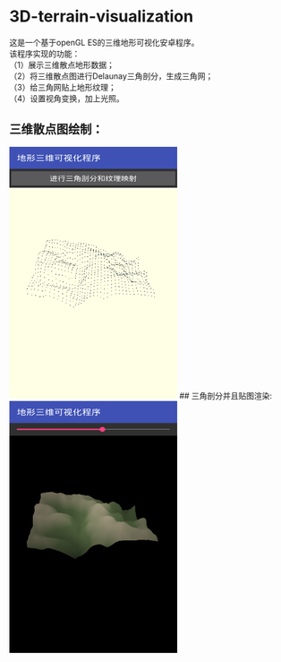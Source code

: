 # 3D-terrain-visualization  
这是一个基于openGL ES的三维地形可视化安卓程序。  
该程序实现的功能：  
（1）展示三维散点地形数据；  
（2）将三维散点图进行Delaunay三角剖分，生成三角网；  
（3）给三角网贴上地形纹理；  
（4）设置视角变换，加上光照。
## 三维散点图绘制：  
<img width="300" height="450" src = "app/src/main/res/drawable/Screenshot_2017-04-14-09-38-45.png"/>
## 三角剖分并且贴图渲染:  
<img width="300" height="450" src = "app/src/main/res/drawable/Screenshot_2017-04-14-09-40-19.png"/>
